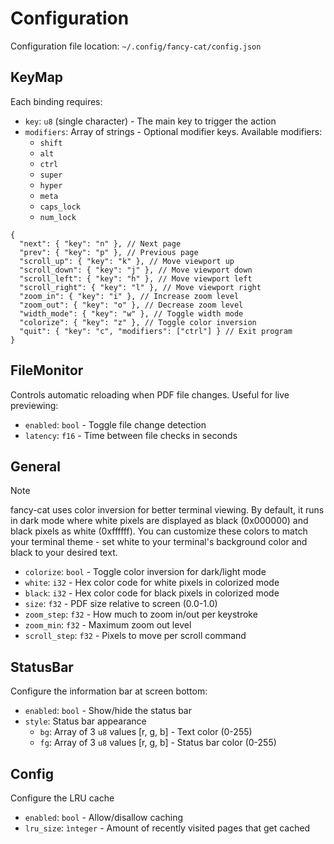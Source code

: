 # Configuration

Configuration file location: `~/.config/fancy-cat/config.json`

## KeyMap

Each binding requires:

- `key`: `u8` (single character) - The main key to trigger the action
- `modifiers`: Array of strings - Optional modifier keys. Available modifiers:
  - `shift`
  - `alt`
  - `ctrl`
  - `super`
  - `hyper`
  - `meta`
  - `caps_lock`
  - `num_lock`

```jsonc
{
  "next": { "key": "n" }, // Next page
  "prev": { "key": "p" }, // Previous page
  "scroll_up": { "key": "k" }, // Move viewport up
  "scroll_down": { "key": "j" }, // Move viewport down
  "scroll_left": { "key": "h" }, // Move viewport left
  "scroll_right": { "key": "l" }, // Move viewport right
  "zoom_in": { "key": "i" }, // Increase zoom level
  "zoom_out": { "key": "o" }, // Decrease zoom level
  "width_mode": { "key": "w" }, // Toggle width mode
  "colorize": { "key": "z" }, // Toggle color inversion
  "quit": { "key": "c", "modifiers": ["ctrl"] } // Exit program
}
```

## FileMonitor

Controls automatic reloading when PDF file changes. Useful for live previewing:

- `enabled`: `bool` - Toggle file change detection
- `latency`: `f16` - Time between file checks in seconds

## General

> [!NOTE]  
> fancy-cat uses color inversion for better terminal viewing. By default, it runs in dark mode where white pixels are displayed as black (0x000000) and black pixels as white (0xffffff). You can customize these colors to match your terminal theme - set white to your terminal's background color and black to your desired text.

- `colorize`: `bool` - Toggle color inversion for dark/light mode
- `white`: `i32` - Hex color code for white pixels in colorized mode
- `black`: `i32` - Hex color code for black pixels in colorized mode
- `size`: `f32` - PDF size relative to screen (0.0-1.0)
- `zoom_step`: `f32` - How much to zoom in/out per keystroke
- `zoom_min`: `f32` - Maximum zoom out level
- `scroll_step`: `f32` - Pixels to move per scroll command

## StatusBar

Configure the information bar at screen bottom:

- `enabled`: `bool` - Show/hide the status bar
- `style`: Status bar appearance
  - `bg`: Array of 3 `u8` values [r, g, b] - Text color (0-255)
  - `fg`: Array of 3 `u8` values [r, g, b] - Status bar color (0-255)

## Config

Configure the LRU cache

- `enabled`: `bool` - Allow/disallow caching
- `lru_size`: `ìnteger` - Amount of recently visited pages that get cached

